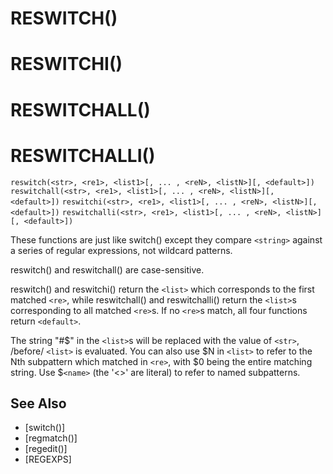 # RESWITCH()
# RESWITCHI()
# RESWITCHALL()
# RESWITCHALLI()
`reswitch(<str>, <re1>, <list1>[, ... , <reN>, <listN>][, <default>])`
`reswitchall(<str>, <re1>, <list1>[, ... , <reN>, <listN>][, <default>])`
`reswitchi(<str>, <re1>, <list1>[, ... , <reN>, <listN>][, <default>])`
`reswitchalli(<str>, <re1>, <list1>[, ... , <reN>, <listN>][, <default>])`

  These functions are just like switch() except they compare `<string>` against a series of regular expressions, not wildcard patterns.

  reswitch() and reswitchall() are case-sensitive.

  reswitch() and reswitchi() return the `<list>` which corresponds to the first matched `<re>`, while reswitchall() and reswitchalli() return the `<list>`s corresponding to all matched `<re>`s. If no `<re>`s match, all four functions return `<default>`.

  The string "#$" in the `<list>`s will be replaced with the value of `<str>`, /before/ `<list>` is evaluated. You can also use $N in `<list>` to refer to the Nth subpattern which matched in `<re>`, with $0 being the entire matching string. Use $`<name>` (the '<>' are literal) to refer to named subpatterns.


## See Also
- [switch()]
- [regmatch()]
- [regedit()]
- [REGEXPS]

